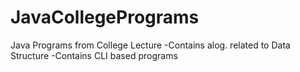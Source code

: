 # JavaCollegePrograms

Java Programs from College Lecture
-Contains alog. related to Data Structure
-Contains CLI based programs

